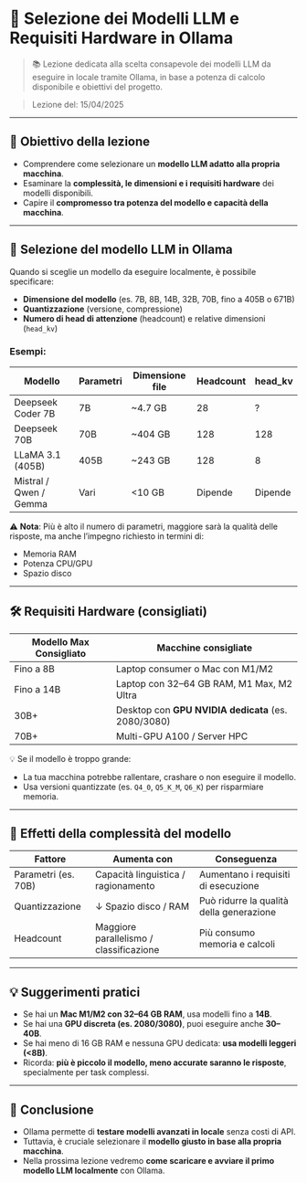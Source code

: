 
# 🧠 Selezione dei Modelli LLM e Requisiti Hardware in Ollama

> 📚 Lezione dedicata alla scelta consapevole dei modelli LLM da eseguire in locale tramite Ollama, in base a potenza di calcolo disponibile e obiettivi del progetto.

> Lezione del: 15/04/2025

---

## 🎯 Obiettivo della lezione

- Comprendere come selezionare un **modello LLM adatto alla propria macchina**.
- Esaminare la **complessità, le dimensioni e i requisiti hardware** dei modelli disponibili.
- Capire il **compromesso tra potenza del modello e capacità della macchina**.

---

## 🧩 Selezione del modello LLM in Ollama

Quando si sceglie un modello da eseguire localmente, è possibile specificare:

- **Dimensione del modello** (es. 7B, 8B, 14B, 32B, 70B, fino a 405B o 671B)
- **Quantizzazione** (versione, compressione)
- **Numero di head di attenzione** (headcount) e relative dimensioni (`head_kv`)

### Esempi:

| **Modello**               | **Parametri** | **Dimensione file** | **Headcount** | **head_kv** |
|---------------------------|----------------|----------------------|---------------|-------------|
| Deepseek Coder 7B         | 7B             | ~4.7 GB              | 28            | ?           |
| Deepseek 70B              | 70B            | ~404 GB              | 128           | 128         |
| LLaMA 3.1 (405B)          | 405B           | ~243 GB              | 128           | 8           |
| Mistral / Qwen / Gemma    | Vari           | <10 GB               | Dipende       | Dipende     |

⚠️ **Nota**: Più è alto il numero di parametri, maggiore sarà la qualità delle risposte, ma anche l’impegno richiesto in termini di:
- Memoria RAM
- Potenza CPU/GPU
- Spazio disco

---

## 🛠️ Requisiti Hardware (consigliati)

| **Modello Max Consigliato** | **Macchine consigliate**                            |
|-----------------------------|------------------------------------------------------|
| Fino a 8B                   | Laptop consumer o Mac con M1/M2                     |
| Fino a 14B                  | Laptop con 32–64 GB RAM, M1 Max, M2 Ultra           |
| 30B+                        | Desktop con **GPU NVIDIA dedicata** (es. 2080/3080) |
| 70B+                        | Multi-GPU A100 / Server HPC                         |

💡 Se il modello è troppo grande:
- La tua macchina potrebbe rallentare, crashare o non eseguire il modello.
- Usa versioni quantizzate (es. `Q4_0`, `Q5_K_M`, `Q6_K`) per risparmiare memoria.

---

## 🧮 Effetti della complessità del modello

| **Fattore**          | **Aumenta con**                    | **Conseguenza**                                   |
|----------------------|------------------------------------|---------------------------------------------------|
| Parametri (es. 70B)  | Capacità linguistica / ragionamento | Aumentano i requisiti di esecuzione               |
| Quantizzazione       | ↓ Spazio disco / RAM               | Può ridurre la qualità della generazione          |
| Headcount            | Maggiore parallelismo / classificazione | Più consumo memoria e calcoli                    |

---

## 💡 Suggerimenti pratici

- Se hai un **Mac M1/M2 con 32–64 GB RAM**, usa modelli fino a **14B**.
- Se hai una **GPU discreta (es. 2080/3080)**, puoi eseguire anche **30–40B**.
- Se hai meno di 16 GB RAM e nessuna GPU dedicata: **usa modelli leggeri (<8B)**.
- Ricorda: **più è piccolo il modello, meno accurate saranno le risposte**, specialmente per task complessi.

---

## 📌 Conclusione

- Ollama permette di **testare modelli avanzati in locale** senza costi di API.
- Tuttavia, è cruciale selezionare il **modello giusto in base alla propria macchina**.
- Nella prossima lezione vedremo **come scaricare e avviare il primo modello LLM localmente** con Ollama.
